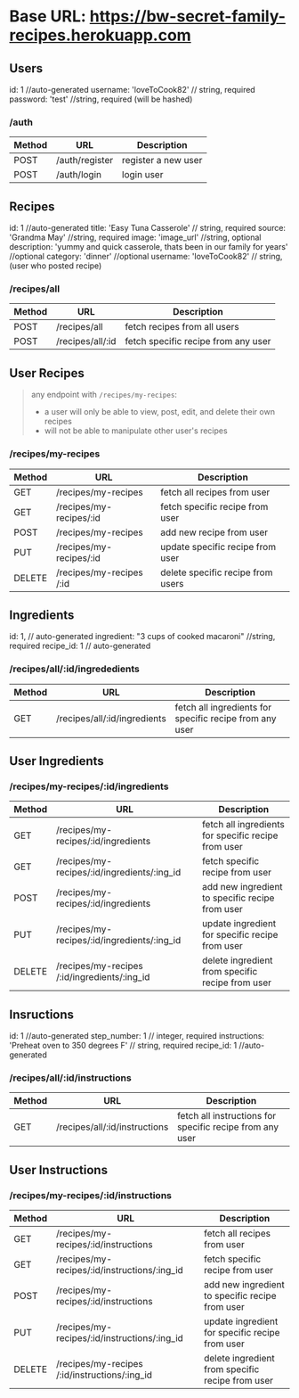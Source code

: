 # Base URL: https://bw-secret-family-recipes.herokuapp.com

## **Users**
id: 1 //auto-generated
username: 'loveToCook82' // string, required
password: 'test' //string, required (will be hashed)

### /auth
| Method | URL            | Description         |
| ------ | -------------- | ------------------- |
| POST   | /auth/register | register a new user |
| POST   | /auth/login    | login user          |



## **Recipes**
id: 1 //auto-generated
title: 'Easy Tuna Casserole' // string, required
source: 'Grandma May' //string, required
image: 'image_url' //string, optional
description: 'yummy and quick casserole, thats been in our family for years' //optional
category: 'dinner' //optional
username: 'loveToCook82' // string, (user who posted recipe)

### /recipes/all
| Method | URL               | Description                            |
| ------ | ----------------- | -------------------------------------- |
| POST   | /recipes/all      | fetch recipes from all users           |
| POST   | /recipes/all/:id  | fetch specific recipe from any user    |



## **User Recipes**
 > any endpoint with `/recipes/my-recipes`:
 >  * a user will only be able to view, post, edit, and delete their own recipes
 >  * will not be able to manipulate other user's recipes

### /recipes/my-recipes
| Method | URL                      | Description                       |
| ------ | ------------------------ | --------------------------------- |
| GET    | /recipes/my-recipes      | fetch all recipes from user       |
| GET    | /recipes/my-recipes/:id  | fetch specific recipe from user   |
| POST   | /recipes/my-recipes      | add new recipe from user          |
| PUT    | /recipes/my-recipes/:id  | update specific recipe from user  |
| DELETE | /recipes/my-recipes /:id | delete specific recipe from users |



## **Ingredients**
id: 1, // auto-generated
ingredient: "3 cups of cooked macaroni" //string, required
recipe_id: 1 // auto-generated

### /recipes/all/:id/ingrededients
| Method | URL                          | Description                                             |
| ------ | ---------------------------- | ------------------------------------------------------- |
| GET    | /recipes/all/:id/ingredients | fetch all ingredients for specific recipe from any user |


## **User Ingredients**
### /recipes/my-recipes/:id/ingredients
| Method | URL                                          | Description                                         |
| ------ | -------------------------------------------- | --------------------------------------------------- |
| GET    | /recipes/my-recipes/:id/ingredients          | fetch all ingredients for specific recipe from user |
| GET    | /recipes/my-recipes/:id/ingredients/:ing_id  | fetch specific recipe from user                     |
| POST   | /recipes/my-recipes/:id/ingredients          | add new ingredient to specific recipe from user     |
| PUT    | /recipes/my-recipes/:id/ingredients/:ing_id  | update ingredient for specific recipe from user     |
| DELETE | /recipes/my-recipes /:id/ingredients/:ing_id | delete ingredient from specific recipe from user    |

## **Insructions**
id: 1 //auto-generated
step_number: 1 // integer, required
instructions: 'Preheat oven to 350 degrees F' // string, required
recipe_id: 1 //auto-generated


### /recipes/all/:id/instructions
| Method | URL                           | Description                                              |
| ------ | ----------------------------- | -------------------------------------------------------- |
| GET    | /recipes/all/:id/instructions | fetch all instructions for specific recipe from any user |


## **User Instructions**
### /recipes/my-recipes/:id/instructions
| Method | URL                                          | Description                                       |
| ------ | -------------------------------------------- | ------------------------------------------------  |
| GET    | /recipes/my-recipes/:id/instructions          | fetch all recipes from user                      |
| GET    | /recipes/my-recipes/:id/instructions/:ing_id  | fetch specific recipe from user                  |
| POST   | /recipes/my-recipes/:id/instructions          | add new ingredient to specific recipe from user  |
| PUT    | /recipes/my-recipes/:id/instructions/:ing_id  | update ingredient for specific recipe from user  |
| DELETE | /recipes/my-recipes /:id/instructions/:ing_id | delete ingredient from specific recipe from user |
